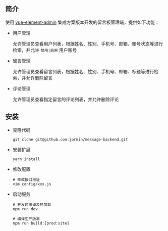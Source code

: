 ## 简介

使用 [vue-element-admin](https://panjiachen.github.io/vue-element-admin-site/zh/) 集成方案版本开发的留言板管理端，提供如下功能：


- 用户管理
    
    允许管理员查看用户列表，根据姓名、性别、手机号、邮箱、账号状态等进行检索，并允许 `禁用|启用` 用户账号

- 留言管理

    允许管理员查看留言列表，根据姓名、性别、手机号、邮箱、标题等进行检索，并允许删除留言

- 评论管理

    允许管理员查看指定留言的评论列表，并允许删除评论
    
## 安装

- 克隆代码

    ```
    git clone git@github.com:jormin/message-backend.git
    ```

- 安装扩展

    ```
    yarn install
    ```

- 修改配置

    ```
    # 修改接口地址
    vim config/xxx.js
    ```

- 启动服务

    ```
    # 开发时编译及热加载
    npm run dev
    
    # 编译生产版本
    npm run build:[prod:site]    
    ```
